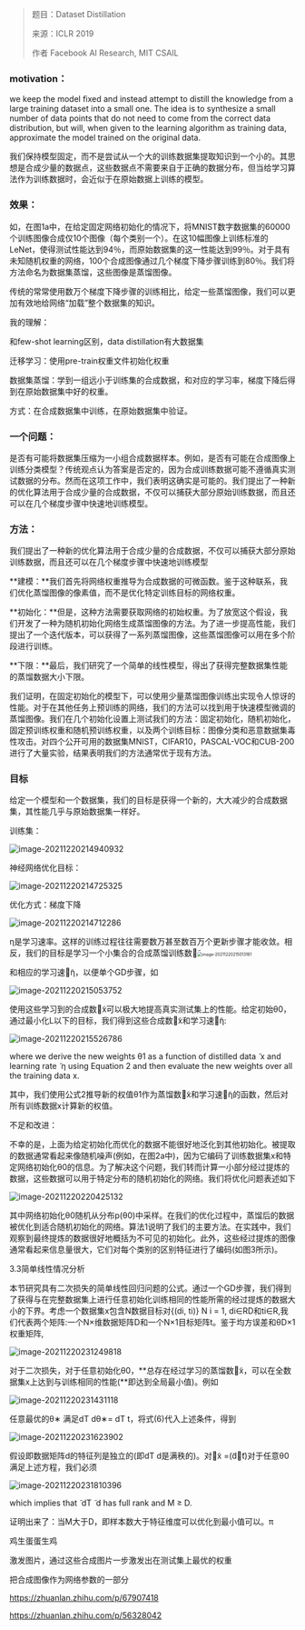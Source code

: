 > 题目：Dataset Distillation
>
> 来源：ICLR 2019
>
> 作者 Facebook AI Research, MIT CSAIL



### motivation：

we keep the model fixed and instead attempt to distill the knowledge from a large training dataset into a small one. The idea is to synthesize a small number of data points that do not need to come from the correct data distribution, but will, when given to the learning algorithm as training data, approximate the model trained on the original data.

我们保持模型固定，而不是尝试从一个大的训练数据集提取知识到一个小的。其思想是合成少量的数据点，这些数据点不需要来自于正确的数据分布，但当给学习算法作为训练数据时，会近似于在原始数据上训练的模型。





### 效果：

如，在图1a中，在给定固定网络初始化的情况下，将MNIST数字数据集的60000个训练图像合成仅10个图像（每个类别一个）。在这10幅图像上训练标准的LeNet，使得测试性能达到94％，而原始数据集的这一性能达到99％。对于具有未知随机权重的网络，100个合成图像通过几个梯度下降步骤训练到80％。我们将方法命名为数据集蒸馏，这些图像是蒸馏图像。

传统的常常使用数万个梯度下降步骤的训练相比，给定一些蒸馏图像，我们可以更加有效地给网络“加载”整个数据集的知识。

我的理解：

和few-shot learning区别，data distillation有大数据集

迁移学习：使用pre-train权重文件初始化权重

数据集蒸馏：学到一组远小于训练集的合成数据，和对应的学习率，梯度下降后得到在原始数据集中好的权重。

方式：在合成数据集中训练，在原始数据集中验证。



### 一个问题：

是否有可能将数据集压缩为一小组合成数据样本。例如，是否有可能在合成图像上训练分类模型？传统观点认为答案是否定的，因为合成训练数据可能不遵循真实测试数据的分布。然而在这项工作中，我们表明这确实是可能的。我们提出了一种新的优化算法用于合成少量的合成数据，不仅可以捕获大部分原始训练数据，而且还可以在几个梯度步骤中快速地训练模型。

### 方法：



我们提出了一种新的优化算法用于合成少量的合成数据，不仅可以捕获大部分原始训练数据，而且还可以在几个梯度步骤中快速地训练模型

**建模：**我们首先将网络权重推导为合成数据的可微函数。鉴于这种联系，我们优化蒸馏图像的像素值，而不是优化特定训练目标的网络权重。

**初始化：**但是，这种方法需要获取网络的初始权重。为了放宽这个假设，我们开发了一种为随机初始化网络生成蒸馏图像的方法。为了进一步提高性能，我们提出了一个迭代版本，可以获得了一系列蒸馏图像，这些蒸馏图像可以用在多个阶段进行训练。

**下限：**最后，我们研究了一个简单的线性模型，得出了获得完整数据集性能的蒸馏数据大小下限。



我们证明，在固定初始化的模型下，可以使用少量蒸馏图像训练出实现令人惊讶的性能。对于在其他任务上预训练的网络，我们的方法可以找到用于快速模型微调的蒸馏图像。我们在几个初始化设置上测试我们的方法：固定初始化，随机初始化，固定预训练权重和随机预训练权重，以及两个训练目标：图像分类和恶意数据集毒性攻击。对四个公开可用的数据集MNIST，CIFAR10，PASCAL-VOC和CUB-200进行了大量实验，结果表明我们的方法通常优于现有方法。



### 目标

给定一个模型和一个数据集，我们的目标是获得一个新的，大大减少的合成数据集，其性能几乎与原始数据集一样好。



训练集：

![image-20211220214940932](https://xiaoguciu.oss-cn-beijing.aliyuncs.com/imgimage-20211220214940932.png)

神经网络优化目标：

![image-20211220214725325](https://xiaoguciu.oss-cn-beijing.aliyuncs.com/imgimage-20211220214725325.png)



优化方式：梯度下降

![image-20211220214712286](https://xiaoguciu.oss-cn-beijing.aliyuncs.com/imgimage-20211220214712286.png)

η是学习速率。这样的训练过程往往需要数万甚至数百万个更新步骤才能收敛。相反，我们的目标是学习一个小集合的合成蒸馏训练数据̃<img src="https://xiaoguciu.oss-cn-beijing.aliyuncs.com/imgimage-20211220215013161.png" alt="image-20211220215013161" style="zoom:50%;" />

和相应的学习速率̃η，以便单个GD步骤，如

![image-20211220215053752](https://xiaoguciu.oss-cn-beijing.aliyuncs.com/imgimage-20211220215053752.png)



使用这些学习到的合成数据̃x可以极大地提高真实测试集上的性能。给定初始θ0，通过最小化L以下的目标，我们得到这些合成数据̃x和学习速率̃η:





![image-20211220215526786](https://xiaoguciu.oss-cn-beijing.aliyuncs.com/imgimage-20211220215526786.png)





where we derive the new weights θ1 as a function of distilled data  ̃ x and learning rate  ̃ η using Equation 2 and then evaluate the new weights over all the training data x.

其中，我们使用公式2推导新的权值θ1作为蒸馏数据̃x和学习速率̃η的函数，然后对所有训练数据x计算新的权值。





不足和改进：



不幸的是，上面为给定初始化而优化的数据不能很好地泛化到其他初始化。被提取的数据通常看起来像随机噪声(例如，在图2a中)，因为它编码了训练数据集x和特定网络初始化θ0的信息。为了解决这个问题，我们转而计算一小部分经过提炼的数据，这些数据可以用于特定分布的随机初始化的网络。我们将优化问题表述如下

![image-20211220220425132](https://xiaoguciu.oss-cn-beijing.aliyuncs.com/imgimage-20211220220425132.png)



其中网络初始化θ0随机从分布p(θ0)中采样。在我们的优化过程中，蒸馏后的数据被优化到适合随机初始化的网络。算法1说明了我们的主要方法。在实践中，我们观察到最终提炼的数据很好地概括为不可见的初始化。此外，这些经过提炼的图像通常看起来信息量很大，它们对每个类别的区别特征进行了编码(如图3所示)。





3.3简单线性情况分析

本节研究具有二次损失的简单线性回归问题的公式。通过一个GD步骤，我们得到了获得与在完整数据集上进行任意初始化训练相同的性能所需的经过提炼的数据大小的下界。考虑一个数据集x包含N数据目标对{(di, ti)} N i = 1, di∈RD和ti∈R,我们代表两个矩阵:一个N×维数据矩阵D和一个N×1目标矩阵t。鉴于均方误差和θD×1权重矩阵,

![image-20211220231249818](https://xiaoguciu.oss-cn-beijing.aliyuncs.com/imgimage-20211220231249818.png)

对于二次损失，对于任意初始化θ0，**总存在经过学习的蒸馏数据̃x，可以在全数据集x上达到与训练相同的性能(**即达到全局最小值)。例如

![image-20211220231431118](https://xiaoguciu.oss-cn-beijing.aliyuncs.com/imgimage-20211220231431118.png)

任意最优的θ∗ 满足dT dθ∗= dT t，将式(6)代入上述条件，得到



![image-20211220231623902](https://xiaoguciu.oss-cn-beijing.aliyuncs.com/imgimage-20211220231623902.png)



假设即数据矩阵d的特征列是独立的(即dT d是满秩的)。对于̃x =(̃d，̃t)对于任意θ0满足上述方程，我们必须

![image-20211220231810396](https://xiaoguciu.oss-cn-beijing.aliyuncs.com/imgimage-20211220231810396.png)

which implies that  ̃ dT  ̃ d has full rank and M ≥ D.





证明出来了：当M大于D，即样本数大于特征维度可以优化到最小值可以。π







鸡生蛋蛋生鸡

激发图片，通过这些合成图片一步激发出在测试集上最优的权重

把合成图像作为网络参数的一部分

https://zhuanlan.zhihu.com/p/67907418

https://zhuanlan.zhihu.com/p/56328042